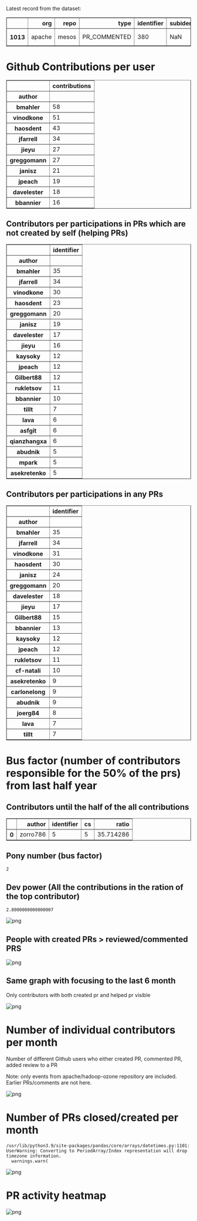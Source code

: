 Latest record from the dataset:




<div>
<table border="1" class="dataframe">
  <thead>
    <tr style="text-align: right;">
      <th></th>
      <th>org</th>
      <th>repo</th>
      <th>type</th>
      <th>identifier</th>
      <th>subidentifier</th>
      <th>date</th>
      <th>author</th>
      <th>owner</th>
      <th>project</th>
    </tr>
  </thead>
  <tbody>
    <tr>
      <th>1013</th>
      <td>apache</td>
      <td>mesos</td>
      <td>PR_COMMENTED</td>
      <td>380</td>
      <td>NaN</td>
      <td>2021-02-04 20:49:28+00:00</td>
      <td>cf-natali</td>
      <td>cf-natali</td>
      <td>mesos</td>
    </tr>
  </tbody>
</table>
</div>



# Github Contributions per user





<div>
<table border="1" class="dataframe">
  <thead>
    <tr style="text-align: right;">
      <th></th>
      <th>contributions</th>
    </tr>
    <tr>
      <th>author</th>
      <th></th>
    </tr>
  </thead>
  <tbody>
    <tr>
      <th>bmahler</th>
      <td>58</td>
    </tr>
    <tr>
      <th>vinodkone</th>
      <td>51</td>
    </tr>
    <tr>
      <th>haosdent</th>
      <td>43</td>
    </tr>
    <tr>
      <th>jfarrell</th>
      <td>34</td>
    </tr>
    <tr>
      <th>jieyu</th>
      <td>27</td>
    </tr>
    <tr>
      <th>greggomann</th>
      <td>27</td>
    </tr>
    <tr>
      <th>janisz</th>
      <td>21</td>
    </tr>
    <tr>
      <th>jpeach</th>
      <td>19</td>
    </tr>
    <tr>
      <th>davelester</th>
      <td>18</td>
    </tr>
    <tr>
      <th>bbannier</th>
      <td>16</td>
    </tr>
  </tbody>
</table>
</div>



## Contributors per participations in PRs which are not created by self (helping PRs)




<div>
<table border="1" class="dataframe">
  <thead>
    <tr style="text-align: right;">
      <th></th>
      <th>identifier</th>
    </tr>
    <tr>
      <th>author</th>
      <th></th>
    </tr>
  </thead>
  <tbody>
    <tr>
      <th>bmahler</th>
      <td>35</td>
    </tr>
    <tr>
      <th>jfarrell</th>
      <td>34</td>
    </tr>
    <tr>
      <th>vinodkone</th>
      <td>30</td>
    </tr>
    <tr>
      <th>haosdent</th>
      <td>23</td>
    </tr>
    <tr>
      <th>greggomann</th>
      <td>20</td>
    </tr>
    <tr>
      <th>janisz</th>
      <td>19</td>
    </tr>
    <tr>
      <th>davelester</th>
      <td>17</td>
    </tr>
    <tr>
      <th>jieyu</th>
      <td>16</td>
    </tr>
    <tr>
      <th>kaysoky</th>
      <td>12</td>
    </tr>
    <tr>
      <th>jpeach</th>
      <td>12</td>
    </tr>
    <tr>
      <th>Gilbert88</th>
      <td>12</td>
    </tr>
    <tr>
      <th>rukletsov</th>
      <td>11</td>
    </tr>
    <tr>
      <th>bbannier</th>
      <td>10</td>
    </tr>
    <tr>
      <th>tillt</th>
      <td>7</td>
    </tr>
    <tr>
      <th>lava</th>
      <td>6</td>
    </tr>
    <tr>
      <th>asfgit</th>
      <td>6</td>
    </tr>
    <tr>
      <th>qianzhangxa</th>
      <td>6</td>
    </tr>
    <tr>
      <th>abudnik</th>
      <td>5</td>
    </tr>
    <tr>
      <th>mpark</th>
      <td>5</td>
    </tr>
    <tr>
      <th>asekretenko</th>
      <td>5</td>
    </tr>
  </tbody>
</table>
</div>



## Contributors per participations in any PRs




<div>
<table border="1" class="dataframe">
  <thead>
    <tr style="text-align: right;">
      <th></th>
      <th>identifier</th>
    </tr>
    <tr>
      <th>author</th>
      <th></th>
    </tr>
  </thead>
  <tbody>
    <tr>
      <th>bmahler</th>
      <td>35</td>
    </tr>
    <tr>
      <th>jfarrell</th>
      <td>34</td>
    </tr>
    <tr>
      <th>vinodkone</th>
      <td>31</td>
    </tr>
    <tr>
      <th>haosdent</th>
      <td>30</td>
    </tr>
    <tr>
      <th>janisz</th>
      <td>24</td>
    </tr>
    <tr>
      <th>greggomann</th>
      <td>20</td>
    </tr>
    <tr>
      <th>davelester</th>
      <td>18</td>
    </tr>
    <tr>
      <th>jieyu</th>
      <td>17</td>
    </tr>
    <tr>
      <th>Gilbert88</th>
      <td>15</td>
    </tr>
    <tr>
      <th>bbannier</th>
      <td>13</td>
    </tr>
    <tr>
      <th>kaysoky</th>
      <td>12</td>
    </tr>
    <tr>
      <th>jpeach</th>
      <td>12</td>
    </tr>
    <tr>
      <th>rukletsov</th>
      <td>11</td>
    </tr>
    <tr>
      <th>cf-natali</th>
      <td>10</td>
    </tr>
    <tr>
      <th>asekretenko</th>
      <td>9</td>
    </tr>
    <tr>
      <th>carlonelong</th>
      <td>9</td>
    </tr>
    <tr>
      <th>abudnik</th>
      <td>9</td>
    </tr>
    <tr>
      <th>joerg84</th>
      <td>8</td>
    </tr>
    <tr>
      <th>lava</th>
      <td>7</td>
    </tr>
    <tr>
      <th>tillt</th>
      <td>7</td>
    </tr>
  </tbody>
</table>
</div>



# Bus factor (number of contributors responsible for the 50% of the prs) from last half year

## Contributors until the half of the all contributions




<div>
<table border="1" class="dataframe">
  <thead>
    <tr style="text-align: right;">
      <th></th>
      <th>author</th>
      <th>identifier</th>
      <th>cs</th>
      <th>ratio</th>
    </tr>
  </thead>
  <tbody>
    <tr>
      <th>0</th>
      <td>zorro786</td>
      <td>5</td>
      <td>5</td>
      <td>35.714286</td>
    </tr>
  </tbody>
</table>
</div>



## Pony number (bus factor)




    2



## Dev power (All the contributions in the ration of the top contributor)




    2.8000000000000007




    
![png](github-contributions_files/github-contributions_18_0.png)
    


## People with created PRs > reviewed/commented PRS


    
![png](github-contributions_files/github-contributions_21_0.png)
    


## Same graph with focusing to the last 6 month

Only contributors with both created pr and helped pr visible


    
![png](github-contributions_files/github-contributions_25_0.png)
    


# Number of individual contributors per month

Number of different Github users who either created PR, commented PR, added review to a PR

Note: only events from apache/hadoop-ozone repository are included. Earlier PRs/comments are not here.


    
![png](github-contributions_files/github-contributions_28_0.png)
    


# Number of PRs closed/created per month

    /usr/lib/python3.9/site-packages/pandas/core/arrays/datetimes.py:1101: UserWarning: Converting to PeriodArray/Index representation will drop timezone information.
      warnings.warn(



    
![png](github-contributions_files/github-contributions_31_0.png)
    


# PR activity heatmap


    
![png](github-contributions_files/github-contributions_34_0.png)
    

